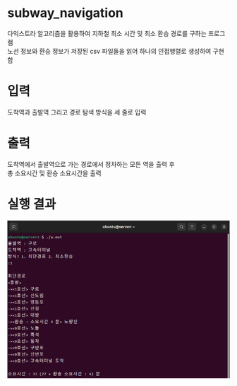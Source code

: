 # subway_navigation
다익스트라 알고리즘을 활용하여 지하철 최소 시간 및 최소 환승 경로를 구하는 프로그램 <br>
노선 정보와 환승 정보가 저장된 csv 파일들을 읽어 하나의 인접행렬로 생성하여 구현함

# 입력
도착역과 출발역 그리고 경로 탐색 방식을 세 줄로 입력

# 출력
도착역에서 출발역으로 가는 경로에서 정차하는 모든 역을 출력 후 <br>
총 소요시간 및 환승 소요시간을 출력

# 실행 결과
![poco](/img/navi_0.png)
